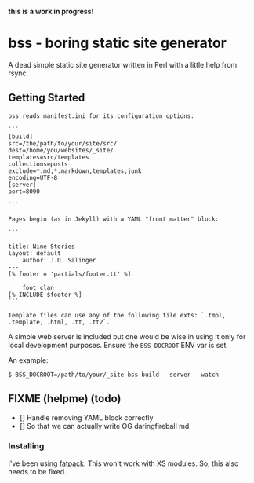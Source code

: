 **this is a work in progress!**

# bss - boring static site generator

A dead simple static site generator written in Perl with a little help from rsync.

## Getting Started

	bss reads manifest.ini for its configuration options:

	```
	[build]
	src=/the/path/to/your/site/src/
	dest=/home/you/websites/_site/
	templates=src/templates
	collections=posts
	exclude=*.md,*.markdown,templates,junk
	encoding=UTF-8
	[server]
	port=8090

	```

	Pages begin (as in Jekyll) with a YAML "front matter" block:  

	```
	---
	title: Nine Stories
	layout: default 
        author: J.D. Salinger 
	---
	[% footer = 'partials/footer.tt' %]

		foot clan
	[% INCLUDE $footer %]
	```

	Template files can use any of the following file exts: `.tmpl, .template, .html, .tt, .tt2`.

A simple web server is included but one would be wise in using it only for local development purposes.
Ensure the `BSS_DOCROOT` ENV var is set.

An example:

```
$ BSS_DOCROOT=/path/to/your/_site bss build --server --watch
```

## FIXME (helpme) (todo)

- [] Handle removing YAML block correctly
- [] So that we can actually write OG daringfireball md

### Installing

I've been using [fatpack](https://metacpan.org/pod/App::FatPacker). This won't work with XS modules. So, this also needs to be fixed.
